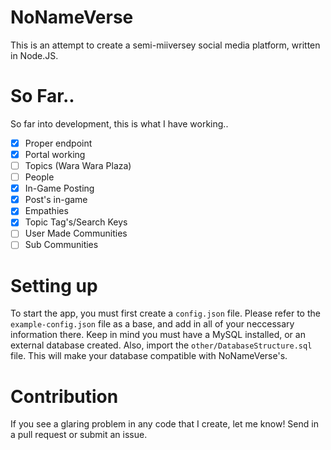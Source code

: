 # NoNameVerse

This is an attempt to create a semi-miiversey social media platform, written in Node.JS.

# So Far..

So far into development, this is what I have working..
- [x] Proper endpoint
- [x] Portal working
- [ ] Topics (Wara Wara Plaza)
- [ ] People
- [x] In-Game Posting
- [x] Post's in-game
- [x] Empathies
- [x] Topic Tag's/Search Keys
- [ ] User Made Communities
- [ ] Sub Communities

# Setting up

To start the app, you must first create a `config.json` file. Please refer to the `example-config.json` file as a base, and add in all of your neccessary information there. Keep in mind you must have a MySQL installed, or an external database created. Also, import the `other/DatabaseStructure.sql` file. This will make your database compatible with NoNameVerse's.

# Contribution

If you see a glaring problem in any code that I create, let me know! Send in a pull request or submit an issue.